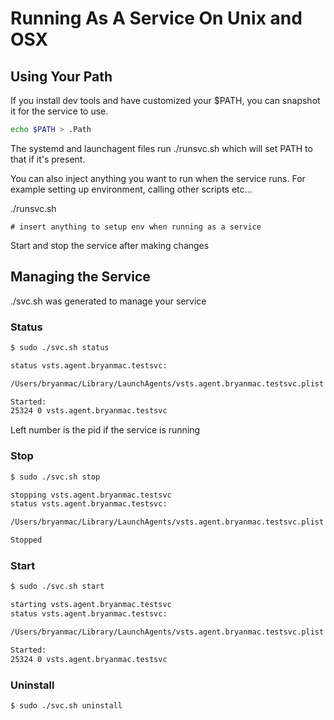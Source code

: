 # Running As A Service On Unix and OSX

## Using Your Path

If you install dev tools and have customized your $PATH, you can snapshot it for the service to use.

```bash
echo $PATH > .Path
```

The systemd and launchagent files run ./runsvc.sh which will set PATH to that if it's present.

You can also inject anything you want to run when the service runs.  For example setting up environment, calling other scripts etc...

./runsvc.sh
```
# insert anything to setup env when running as a service
```

Start and stop the service after making changes

## Managing the Service

./svc.sh was generated to manage your service

### Status
```bash
$ sudo ./svc.sh status

status vsts.agent.bryanmac.testsvc:

/Users/bryanmac/Library/LaunchAgents/vsts.agent.bryanmac.testsvc.plist

Started:
25324 0 vsts.agent.bryanmac.testsvc
```

Left number is the pid if the service is running

### Stop
```bash
$ sudo ./svc.sh stop

stopping vsts.agent.bryanmac.testsvc
status vsts.agent.bryanmac.testsvc:

/Users/bryanmac/Library/LaunchAgents/vsts.agent.bryanmac.testsvc.plist

Stopped
```

### Start
```bash
$ sudo ./svc.sh start

starting vsts.agent.bryanmac.testsvc
status vsts.agent.bryanmac.testsvc:

/Users/bryanmac/Library/LaunchAgents/vsts.agent.bryanmac.testsvc.plist

Started:
25324 0 vsts.agent.bryanmac.testsvc
```

### Uninstall
```bash
$ sudo ./svc.sh uninstall

```
